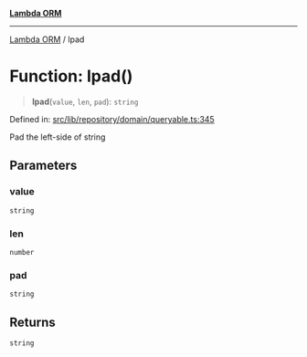 [**Lambda ORM**](../README.md)

***

[Lambda ORM](../README.md) / lpad

# Function: lpad()

> **lpad**(`value`, `len`, `pad`): `string`

Defined in: [src/lib/repository/domain/queryable.ts:345](https://github.com/lambda-orm/lambdaorm-base/blob/54d568062b637a6aed5442a048b140146d1f573b/src/lib/repository/domain/queryable.ts#L345)

Pad the left-side of string

## Parameters

### value

`string`

### len

`number`

### pad

`string`

## Returns

`string`
